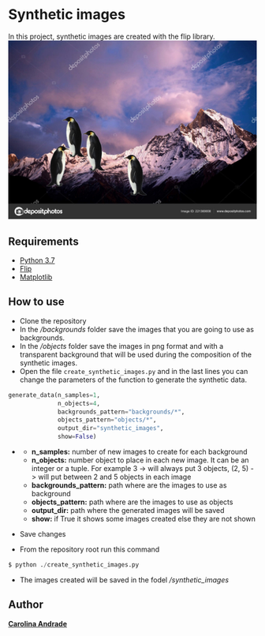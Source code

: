 # Synthetic images
In this project, synthetic images are created with the flip library.
![image](https://github.com/xica369/synthetic_images_with_flip/blob/main/synthetic_images/image.jpg)

## Requirements
- [Python 3.7](https://www.python.org/downloads/ "Python 3.7")
- [Flip](https://pypi.org/project/flip-data/ "Flip")
- [Matplotlib](https://pypi.org/project/matplotlib/ "Matplotlib")

## How to use
- Clone the repository
- In the */backgrounds* folder save the images that you are going to use as backgrounds.
- In the */objects* folder save the images in png format and with a transparent background that will be used during the composition of the synthetic images.
- Open the file `create_synthetic_images.py` and in the last lines you can change the parameters of the function to generate the synthetic data.

```python
generate_data(n_samples=1,
              n_objects=4,
              backgrounds_pattern="backgrounds/*",
              objects_pattern="objects/*",
              output_dir="synthetic_images",
              show=False)
```
- 
  - **n_samples:** number of new images to create for each background
  - **n_objects:** number object to place in each new image. It can be an integer or a tuple. For example 3 -> will always put 3 objects, (2, 5) -> will put between 2 and 5 objects in each image
  - **backgrounds_pattern:** path where are the images to use as background
  - **objects_pattern:** path where are the images to use as objects
  - **output_dir:** path where the generated images will be saved
  - **show:** if True it shows some images created else they are not shown

- Save changes
- From the repository root run this command
```python
$ python ./create_synthetic_images.py
```
- The images created will be saved in the fodel */synthetic_images*

## Author
[**Carolina Andrade**](https://www.linkedin.com/in/xicav369/)

